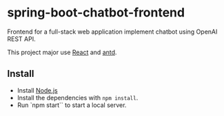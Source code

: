 # spring-boot-chatbot-frontend
Frontend for a full-stack web application implement chatbot using OpenAI REST API.

This project major use [React](https://react.dev/) and [antd](https://ant.design/). 

## Install

* Install [Node.js](https://nodejs.org/en/)
* Install the dependencies with `npm install`.
* Run `npm start`` to start a local server.